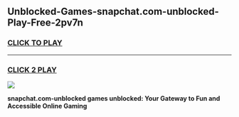
## Unblocked-Games-snapchat.com-unblocked-Play-Free-2pv7n
<h3>
<a href="https://premium76.site?title=snapchat.com-unblocked&ref=10A">CLICK TO PLAY</a></h3>
<hr>

<h3>
<a href="https://premium76.site?title=snapchat.com-unblocked&ref=10A">CLICK 2 PLAY</a>
  
</h3>

<a href="https://premium76.site?title=snapchat.com-unblocked&ref=10A"><img src="https://clearcache.store/games.png"></a>


**snapchat.com-unblocked games unblocked: Your Gateway to Fun and Accessible Online Gaming**
